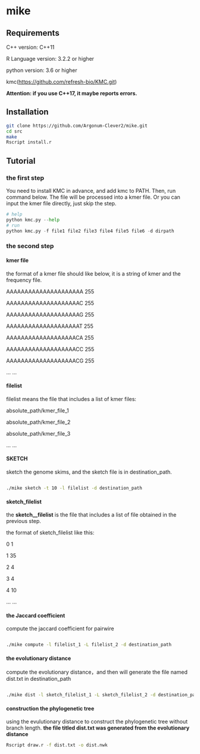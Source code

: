 # mike
## Requirements

C++ version: C++11

R Language version: 3.2.2 or higher

python version: 3.6 or higher

kmc(https://github.com/refresh-bio/KMC.git)

**Attention: if you use C++17, it maybe reports errors.**

## Installation
```bash
git clone https://github.com/Argonum-Clever2/mike.git
cd src
make
Rscript install.r
```

## Tutorial
### the first step
You need to install KMC in advance, and add kmc to PATH. Then, run command below. The file will be processed into a kmer file. Or you can input the kmer file directly, just skip the step.
 
```python
# help
python kmc.py --help
# run
python kmc.py -f file1 file2 file3 file4 file5 file6 -d dirpath
```
### the second step 
#### kmer file
the format of a kmer file should like below, it is a string of kmer and the frequency file.

AAAAAAAAAAAAAAAAAAAAA   255

AAAAAAAAAAAAAAAAAAAAC   255

AAAAAAAAAAAAAAAAAAAAG   255

AAAAAAAAAAAAAAAAAAAAT   255

AAAAAAAAAAAAAAAAAAACA   255

AAAAAAAAAAAAAAAAAAACC   255

AAAAAAAAAAAAAAAAAAACG   255

...   ...

#### filelist
filelist means the file that includes a list of kmer files:

absolute_path/kmer_file_1

absolute_path/kmer_file_2

absolute_path/kmer_file_3

...   ...


#### SKETCH
sketch the genome skims, and the sketch file is in destination_path.
```bash

./mike sketch -t 10 -l filelist -d destination_path

```
#### sketch_filelist
the **sketch__filelist** is the file that includes a list of file obtained in the previous step.

the format of sketch_filelist like this:

0       1 

1       35   

2       4  

3       4   

4       10      

...   ...


#### the Jaccard coefficient 
compute the jaccard coefficient for pairwire
```bash

./mike compute -l filelist_1 -L filelist_2 -d destination_path

```

#### the evolutionary distance

compute the evolutionary distance，and then will generate the file named dist.txt in destination_path
```bash

./mike dist -l sketch_filelist_1 -L sketch_filelist_2 -d destination_path

```

#### construction the phylogenetic tree

using the evulutionary distance to construct the phylogenetic tree without branch length.
**the file titled dist.txt was generated from the evolutionary distance**
```bash
Rscript draw.r -f dist.txt -o dist.nwk
```
